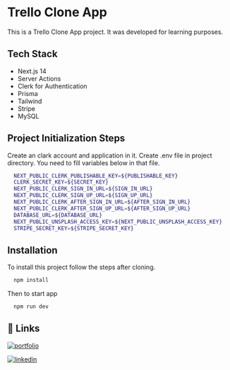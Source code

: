 # Trello Clone App

This is a Trello Clone App project. It was developed for learning purposes.

## Tech Stack

- Next.js 14
- Server Actions
- Clerk for Authentication
- Prisma
- Tailwind
- Stripe
- MySQL

## Project Initialization Steps

Create an clark account and application in it.
Create .env file in project directory. You need to fill variables below in that file.

```bash
  NEXT_PUBLIC_CLERK_PUBLISHABLE_KEY=${PUBLISHABLE_KEY}
  CLERK_SECRET_KEY=${SECRET_KEY}
  NEXT_PUBLIC_CLERK_SIGN_IN_URL=${SIGN_IN_URL}
  NEXT_PUBLIC_CLERK_SIGN_UP_URL=${SIGN_UP_URL}
  NEXT_PUBLIC_CLERK_AFTER_SIGN_IN_URL=${AFTER_SIGN_IN_URL}
  NEXT_PUBLIC_CLERK_AFTER_SIGN_UP_URL=${AFTER_SIGN_UP_URL}
  DATABASE_URL=${DATABASE_URL}
  NEXT_PUBLIC_UNSPLASH_ACCESS_KEY=${NEXT_PUBLIC_UNSPLASH_ACCESS_KEY}
  STRIPE_SECRET_KEY=${STRIPE_SECRET_KEY}
```

## Installation

To install this project follow the steps after cloning.

```bash
  npm install
```

Then to start app

```bash
  npm run dev
```

## 🔗 Links

[![portfolio](https://img.shields.io/badge/my_portfolio-000?style=for-the-badge&logo=ko-fi&logoColor=white)](https://mammimia.github.io/portfolio/)

[![linkedin](https://img.shields.io/badge/linkedin-0A66C2?style=for-the-badge&logo=linkedin&logoColor=white)](https://www.linkedin.com/in/muhammed-ali-aydin/)
